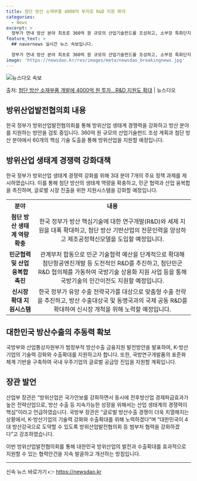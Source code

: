 ```yaml
---
title: 첨단 방산 소재부품 4000억 투자로 R&D 지원 확대
categories:
  - News
excerpt: >
  정부가 연내 방산 분야 최초로 360억 원 규모의 산업기술펀드를 조성하고, 소부장 특화단지에 방산 분야를 추…
feature_text: >
  ## navernews 실시간 뉴스 속보입니다.

  정부가 연내 방산 분야 최초로 360억 원 규모의 산업기술펀드를 조성하고, 소부장 특화단지에 방산 분야를 추…
image: 'https://newsdao.kr/res/images/meta/newsdao_breakingnews.jpg'
---
```


![뉴스다오 속보](https://newsdao.kr/res/images/meta/newsdao_breakingnews.jpg)

<p>출처: <a href="https://newsdao.kr/3611" rel="dofollow">첨단 방산 소재부품 개발에 4000억 원 투자…R&D 지원도 확대</a> | 뉴스다오</p>

<h2 data-ke-size="size26">방위산업발전협의회 내용</h2>
<p data-ke-size="size16">한국 정부가 방위산업발전협의회를 통해 방위산업 생태계 경쟁력을 강화하고 방산 분야를 지원하는 방안을 검토 중입니다. 360억 원 규모의 산업기술펀드 조성 계획과 첨단 방산 분야에서 60개의 핵심 기술 도출을 통해 방위산업을 지원할 예정입니다.</p>

<h2 data-ke-size="size26">방위산업 생태계 경쟁력 강화대책</h2>
<p data-ke-size="size16">한국 정부가 방위산업 생태계 경쟁력 강화를 위해 3대 분야 7개의 주요 정책 과제를 제시하였습니다. 이를 통해 첨단 방산의 생태계 역량을 확충하고, 민군 협력과 산업 융복합을 촉진하며, 글로벌 시장 진출을 위한 지원시스템을 강화할 예정입니다.</p>

<table>
  <tr>
    <th>분야</th>
    <th>내용</th>
  </tr>
  <tr>
    <td style="text-align: center; height: 17px;"><b>첨단 방산 생태계 역량 확충</b></td>
    <td style="text-align: center; height: 17px;">한국 정부가 방산 핵심기술에 대한 연구개발(R&D)와 세제 지원을 대폭 확대하고, 첨단 방산 기반산업의 전문인력을 양성하고 제조공정혁신모델을 도입할 예정입니다.</td>
  </tr>
  <tr>
    <td style="text-align: center; height: 17px;"><b>민군협력 및 산업융복합 촉진</b></td>
    <td style="text-align: center; height: 17px;">관계부처 합동으로 민군 기술협력 예산을 단계적으로 확대해 첨단항공엔진개발 등 도전적인 R&D를 추진하고, 첨단민군 R&D 협의체를 가동하여 국방기술 상용화 지원 사업 등을 통해 국방기술의 민간이전도 지원할 예정입니다.</td>
  </tr>
  <tr>
    <td style="text-align: center; height: 17px;"><b>신시장 확대 지원시스템</b></td>
    <td style="text-align: center; height: 17px;">한국 정부가 유망 수출 전략국가를 대상으로 맞춤형 수출 전략을 추진하고, 방산 수출대상국 및 동맹국과의 국제 공동 R&D를 확대하여 신시장 개척을 위해 노력할 예정입니다.</td>
  </tr>
</table>

<h2 data-ke-size="size26">대한민국 방산수출의 추동력 확보</h2>
<p data-ke-size="size16">국방부와 산업통상자원부가 범정부적 방산수출 금융지원 발전방안을 발표하여, K-방산기업의 기술력 강화와 수출확대를 지원하고자 합니다. 또한, 국방연구개발품의 표준화 체계 기반을 구축하여 국내 우주기업의 글로벌 공급망 진입을 지원할 계획입니다.</p>

<h2 data-ke-size="size26">장관 발언</h2>
<p data-ke-size="size16">산업부 장관은 “방위산업은 국가안보를 강화하면서 동시에 전후방산업 경제파급효과가 높은 전략산업으로, 방산 수출 등 지속가능한 성장을 위해서는 산업 생태계의 경쟁력이 핵심”이라고 언급하였습니다. 국방부 장관은 “글로벌 방산수출 경쟁이 더욱 치열해지는 상황에서, K-방산기업의 기술력 강화와 수출확대를 위해 노력하겠다”며 “대한민국이 4대 방산강국으로 도약할 수 있도록 방위산업발전협의회 등 범부처 협력을 강화하겠다”고 강조하였습니다.</p>

<p data-ke-size="size16">이번 방위산업발전협의회를 통해 대한민국 방위산업의 발전과 수출확대를 효과적으로 지원할 수 있는 협력안건을 지속 발굴하고 개선하는 방침입니다.</p>

<hr> 

신속 뉴스 바로가기 👉 <a href="https://newsdao.kr" rel="dofollow">https://newsdao.kr</a>


